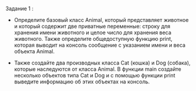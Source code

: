 Задание 1 :
- Определите базовый класс Animal, который представляет животное и который содержит две приватные переменные: строку для хранения имени животного и целое число для хранения веса животного. Также определите общедоступную функцию print, которая выводит на консоль сообщение с указанием имени и веса объекта Animal.

- Также создайте два производных класса Cat (кошка) и Dog (собака), которые наследуются от класса Animal. В функции main создайте несколько объектов типа Cat и Dog и с помощью функции print выведите информацию об этих объектах на консоль.
